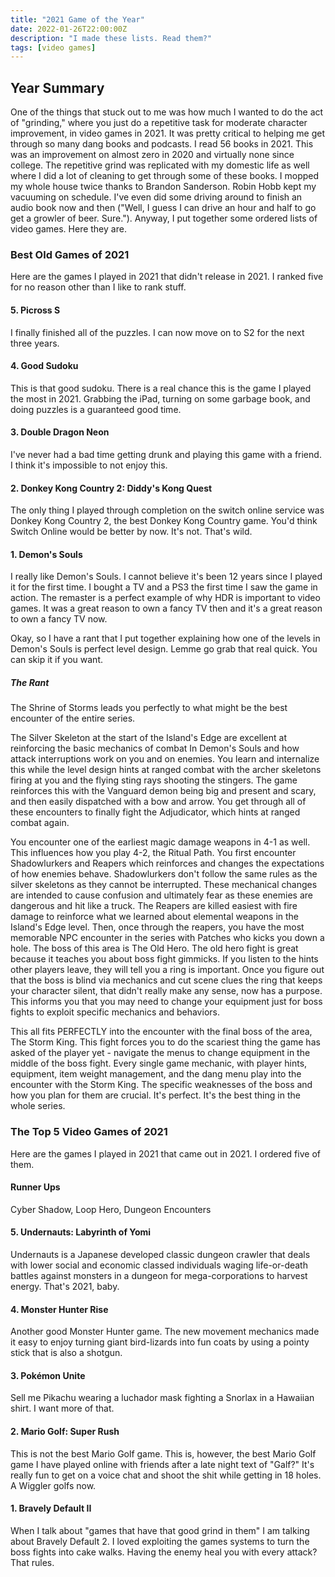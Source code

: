 ```yaml
---
title: "2021 Game of the Year"
date: 2022-01-26T22:00:00Z
description: "I made these lists. Read them?"
tags: [video games]
---
```


## Year Summary

One of the things that stuck out to me was how much I wanted to do the act of "grinding," where you just do a repetitive task for moderate character improvement, in video games in 2021. It was pretty critical to helping me get through so many dang books and podcasts. I read 56 books in 2021. This was an improvement on almost zero in 2020 and virtually none since college. The repetitive grind was replicated with my domestic life as well where I did a lot of cleaning to get through some of these books. I mopped my whole house twice thanks to Brandon Sanderson. Robin Hobb kept my vacuuming on schedule. I've even did some driving around to finish an audio book now and then ("Well, I guess I can drive an hour and half to go get a growler of beer. Sure."). Anyway, I put together some ordered lists of video games. Here they are.

### Best Old Games of 2021

Here are the games I played in 2021 that didn't release in 2021. I ranked five for no reason other than I like to rank stuff.

#### 5. Picross S

I finally finished all of the puzzles. I can now move on to S2 for the next three years.

#### 4. Good Sudoku

This is that good sudoku. There is a real chance this is the game I played the most in 2021. Grabbing the iPad, turning on some garbage book, and doing puzzles is a guaranteed good time.

#### 3. Double Dragon Neon

I've never had a bad time getting drunk and playing this game with a friend. I think it's impossible to not enjoy this.

#### 2. Donkey Kong Country 2: Diddy's Kong Quest

The only thing I played through completion on the switch online service was Donkey Kong Country 2, the best Donkey Kong Country game. You'd think Switch Online would be better by now. It's not. That's wild.

#### 1. Demon's Souls

I really like Demon's Souls. I cannot believe it's been 12 years since I played it for the first time. I bought a TV and a PS3 the first time I saw the game in action. The remaster is a perfect example of why HDR is important to video games. It was a great reason to own a fancy TV then and it's a great reason to own a fancy TV now.

Okay, so I have a rant that I put together explaining how one of the levels in Demon's Souls is perfect level design. Lemme go grab that real quick. You can skip it if you want.

##### The Rant

The Shrine of Storms leads you perfectly to what might be the best encounter of the entire series.

The Silver Skeleton at the start of the Island's Edge are excellent at reinforcing the basic mechanics of combat In Demon's Souls and how attack interruptions work on you and on enemies. You learn and internalize this while the level design hints at ranged combat with the archer skeletons firing at you and the flying sting rays shooting the stingers. The game reinforces this with the Vanguard demon being big and present and scary, and then easily dispatched with a bow and arrow. You get through all of these encounters to finally fight the Adjudicator, which hints at ranged combat again.

You encounter one of the earliest magic damage weapons in 4-1 as well. This influences how you play 4-2, the Ritual Path. You first encounter Shadowlurkers and Reapers which reinforces and changes the expectations of how enemies behave. Shadowlurkers don't follow the same rules as the silver skeletons as they cannot be interrupted. These mechanical changes are intended to cause confusion and ultimately fear as these enemies are dangerous and hit like a truck. The Reapers are killed easiest with fire damage to reinforce what we learned about elemental weapons in the Island's Edge level. Then, once through the reapers, you have the most memorable NPC encounter in the series with Patches who kicks you down a hole. The boss of this area is The Old Hero. The old hero fight is great because it teaches you about boss fight gimmicks. If you listen to the hints other players leave, they will tell you a ring is important. Once you figure out that the boss is blind via mechanics and cut scene clues the ring that keeps your character silent, that didn't really make any sense, now has a purpose. This informs you that you may need to change your equipment just for boss fights to exploit specific mechanics and behaviors.

This all fits PERFECTLY into the encounter with the final boss of the area, The Storm King. This fight forces you to do the scariest thing the game has asked of the player yet - navigate the menus to change equipment in the middle of the boss fight. Every single game mechanic, with player hints, equipment, item weight management, and the dang menu play into the encounter with the Storm King. The specific weaknesses of the boss and how you plan for them are crucial. It's perfect. It's the best thing in the whole series.

### The Top 5 Video Games of 2021

Here are the games I played in 2021 that came out in 2021. I ordered five of them.

#### Runner Ups

Cyber Shadow, Loop Hero, Dungeon Encounters

#### 5. Undernauts: Labyrinth of Yomi

Undernauts is a Japanese developed classic dungeon crawler that deals with lower social and economic classed individuals waging life-or-death battles against monsters in a dungeon for mega-corporations to harvest energy. That's 2021, baby.

#### 4. Monster Hunter Rise

Another good Monster Hunter game. The new movement mechanics made it easy to enjoy turning giant bird-lizards into fun coats by using a pointy stick that is also a shotgun.

#### 3. Pokémon Unite

Sell me Pikachu wearing a luchador mask fighting a Snorlax in a Hawaiian shirt. I want more of that.

#### 2. Mario Golf: Super Rush

This is not the best Mario Golf game. This is, however, the best Mario Golf game I have played online with friends after a late night text of "Galf?" It's really fun to get on a voice chat and shoot the shit while getting in 18 holes. A Wiggler golfs now.

#### 1. Bravely Default II

When I talk about "games that have that good grind in them" I am talking about Bravely Default 2. I loved exploiting the games systems to turn the boss fights into cake walks. Having the enemy heal you with every attack? That rules.
